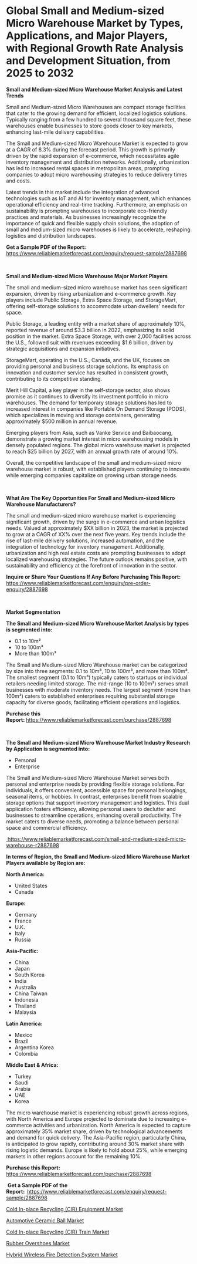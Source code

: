 <p><h1>Global Small and Medium-sized Micro Warehouse Market by Types, Applications, and Major Players, with Regional Growth Rate Analysis and Development Situation, from 2025 to 2032</h1></p><p><strong>Small and Medium-sized Micro Warehouse Market Analysis and Latest Trends</strong></p>
<p><p>Small and Medium-sized Micro Warehouses are compact storage facilities that cater to the growing demand for efficient, localized logistics solutions. Typically ranging from a few hundred to several thousand square feet, these warehouses enable businesses to store goods closer to key markets, enhancing last-mile delivery capabilities.</p><p>The Small and Medium-sized Micro Warehouse Market is expected to grow at a CAGR of 8.3% during the forecast period. This growth is primarily driven by the rapid expansion of e-commerce, which necessitates agile inventory management and distribution networks. Additionally, urbanization has led to increased rental spaces in metropolitan areas, prompting companies to adopt micro warehousing strategies to reduce delivery times and costs.</p><p>Latest trends in this market include the integration of advanced technologies such as IoT and AI for inventory management, which enhances operational efficiency and real-time tracking. Furthermore, an emphasis on sustainability is prompting warehouses to incorporate eco-friendly practices and materials. As businesses increasingly recognize the importance of quick and flexible supply chain solutions, the adoption of small and medium-sized micro warehouses is likely to accelerate, reshaping logistics and distribution landscapes.</p></p>
<p><strong>Get a Sample PDF of the Report:&nbsp;</strong> <a href="https://www.reliablemarketforecast.com/enquiry/request-sample/2887698?utm_campaign=1888&utm_medium=2&utm_source=Github&utm_content=ia&utm_term=14032025&utm_id=small-and-medium-sized-micro-warehouse">https://www.reliablemarketforecast.com/enquiry/request-sample/2887698</a></p>
<p>&nbsp;</p>
<p><strong>Small and Medium-sized Micro Warehouse Major Market Players</strong></p>
<p><p>The small and medium-sized micro warehouse market has seen significant expansion, driven by rising urbanization and e-commerce growth. Key players include Public Storage, Extra Space Storage, and StorageMart, offering self-storage solutions to accommodate urban dwellers' needs for space. </p><p>Public Storage, a leading entity with a market share of approximately 10%, reported revenue of around $3.3 billion in 2022, emphasizing its solid position in the market. Extra Space Storage, with over 2,000 facilities across the U.S., followed suit with revenues exceeding $1.6 billion, driven by strategic acquisitions and expansion initiatives.</p><p>StorageMart, operating in the U.S., Canada, and the UK, focuses on providing personal and business storage solutions. Its emphasis on innovation and customer service has resulted in consistent growth, contributing to its competitive standing.</p><p>Merit Hill Capital, a key player in the self-storage sector, also shows promise as it continues to diversify its investment portfolio in micro warehouses. The demand for temporary storage solutions has led to increased interest in companies like Portable On Demand Storage (PODS), which specializes in moving and storage containers, generating approximately $500 million in annual revenue.</p><p>Emerging players from Asia, such as Vanke Service and Baibaocang, demonstrate a growing market interest in micro warehousing models in densely populated regions. The global micro warehouse market is projected to reach $25 billion by 2027, with an annual growth rate of around 10%. </p><p>Overall, the competitive landscape of the small and medium-sized micro warehouse market is robust, with established players continuing to innovate while emerging companies capitalize on growing urban storage needs.</p></p>
<p>&nbsp;</p>
<p><strong>What Are The Key Opportunities For Small and Medium-sized Micro Warehouse Manufacturers?</strong></p>
<p><p>The small and medium-sized micro warehouse market is experiencing significant growth, driven by the surge in e-commerce and urban logistics needs. Valued at approximately $XX billion in 2023, the market is projected to grow at a CAGR of XX% over the next five years. Key trends include the rise of last-mile delivery solutions, increased automation, and the integration of technology for inventory management. Additionally, urbanization and high real estate costs are prompting businesses to adopt localized warehousing strategies. The future outlook remains positive, with sustainability and efficiency at the forefront of innovation in the sector.</p></p>
<p><strong>Inquire or Share Your Questions If Any Before Purchasing This Report:</strong> <a href="https://www.reliablemarketforecast.com/enquiry/pre-order-enquiry/2887698?utm_campaign=1888&utm_medium=2&utm_source=Github&utm_content=ia&utm_term=14032025&utm_id=small-and-medium-sized-micro-warehouse">https://www.reliablemarketforecast.com/enquiry/pre-order-enquiry/2887698</a></p>
<p>&nbsp;</p>
<p><strong>Market Segmentation</strong></p>
<p><strong>The Small and Medium-sized Micro Warehouse Market Analysis by types is segmented into:</strong></p>
<p><ul><li>0.1 to 10m³</li><li>10 to 100m³</li><li>More than 100m³</li></ul></p>
<p><p>The Small and Medium-sized Micro Warehouse market can be categorized by size into three segments: 0.1 to 10m³, 10 to 100m³, and more than 100m³. The smallest segment (0.1 to 10m³) typically caters to startups or individual retailers needing limited storage. The mid-range (10 to 100m³) serves small businesses with moderate inventory needs. The largest segment (more than 100m³) caters to established enterprises requiring substantial storage capacity for diverse goods, facilitating efficient operations and logistics.</p></p>
<p><strong>Purchase this Report:&nbsp;</strong><a href="https://www.reliablemarketforecast.com/purchase/2887698?utm_campaign=1888&utm_medium=2&utm_source=Github&utm_content=ia&utm_term=14032025&utm_id=small-and-medium-sized-micro-warehouse">https://www.reliablemarketforecast.com/purchase/2887698</a></p>
<p>&nbsp;</p>
<p><strong>The Small and Medium-sized Micro Warehouse Market Industry Research by Application is segmented into:</strong></p>
<p><ul><li>Personal</li><li>Enterprise</li></ul></p>
<p><p>The Small and Medium-sized Micro Warehouse Market serves both personal and enterprise needs by providing flexible storage solutions. For individuals, it offers convenient, accessible space for personal belongings, seasonal items, or hobbies. In contrast, enterprises benefit from scalable storage options that support inventory management and logistics. This dual application fosters efficiency, allowing personal users to declutter and businesses to streamline operations, enhancing overall productivity. The market caters to diverse needs, promoting a balance between personal space and commercial efficiency.</p></p>
<p><a href="https://www.reliablemarketforecast.com/small-and-medium-sized-micro-warehouse-r2887698?utm_campaign=1888&utm_medium=2&utm_source=Github&utm_content=ia&utm_term=14032025&utm_id=small-and-medium-sized-micro-warehouse">&nbsp;https://www.reliablemarketforecast.com/small-and-medium-sized-micro-warehouse-r2887698</a></p>
<p><strong>In terms of Region, the Small and Medium-sized Micro Warehouse Market Players available by Region are:</strong></p>
<p>
    <p> <strong> North America: </strong>
        <ul>
            <li>United States</li>
            <li>Canada</li>
        </ul>
        </p> 
    <p> <strong> Europe: </strong>
        <ul>
            <li>Germany</li>
            <li>France</li>
            <li>U.K.</li>
            <li>Italy</li>
            <li>Russia</li>
        </ul>
        </p> 
    <p> <strong> Asia-Pacific: </strong>
        <ul>
            <li>China</li>
            <li>Japan</li>
            <li>South Korea</li>
            <li>India</li>
            <li>Australia</li>
            <li>China Taiwan</li>
            <li>Indonesia</li>
            <li>Thailand</li>
            <li>Malaysia</li>
        </ul>
        </p> 
    <p> <strong> Latin America: </strong>
        <ul>
            <li>Mexico</li>
            <li>Brazil</li>
            <li>Argentina Korea</li>
            <li>Colombia</li>
        </ul>
        </p> 
    <p> <strong> Middle East & Africa: </strong>
        <ul>
            <li>Turkey</li>
            <li>Saudi</li>
            <li>Arabia</li>
            <li>UAE</li>
            <li>Korea</li>
        </ul>
    </p>
    </p>
<p><p>The micro warehouse market is experiencing robust growth across regions, with North America and Europe projected to dominate due to increasing e-commerce activities and urbanization. North America is expected to capture approximately 35% market share, driven by technological advancements and demand for quick delivery. The Asia-Pacific region, particularly China, is anticipated to grow rapidly, contributing around 30% market share with rising logistic demands. Europe is likely to hold about 25%, while emerging markets in other regions account for the remaining 10%.</p></p>
<p><strong>Purchase this Report: </strong><a href="https://www.reliablemarketforecast.com/purchase/2887698?utm_campaign=1888&utm_medium=2&utm_source=Github&utm_content=ia&utm_term=14032025&utm_id=small-and-medium-sized-micro-warehouse">https://www.reliablemarketforecast.com/purchase/2887698</a></p>
<p>&nbsp;<strong>Get a Sample PDF of the Report:&nbsp;&nbsp;</strong><a href="https://www.reliablemarketforecast.com/enquiry/request-sample/2887698?utm_campaign=1888&utm_medium=2&utm_source=Github&utm_content=ia&utm_term=14032025&utm_id=small-and-medium-sized-micro-warehouse">https://www.reliablemarketforecast.com/enquiry/request-sample/2887698</a></p>
<p><strong></strong></p>
<p><p><a href="https://github.com/makzzochil/Market-Research-Report-List-1/blob/main/cold-in-place-recycling-cir-equipment-market.md?utm_campaign=1888&utm_medium=2&utm_source=Github&utm_content=ia&utm_term=14032025&utm_id=small-and-medium-sized-micro-warehouse">Cold In-place Recycling (CIR) Equipment Market</a></p><p><a href="https://github.com/gitfwelday/Market-Research-Report-List-1/blob/main/automotive-ceramic-ball-market.md?utm_campaign=1888&utm_medium=2&utm_source=Github&utm_content=ia&utm_term=14032025&utm_id=small-and-medium-sized-micro-warehouse">Automotive Ceramic Ball Market</a></p><p><a href="https://github.com/hayasiorover/Market-Research-Report-List-1/blob/main/cold-in-place-recycling-cir-train-market.md?utm_campaign=1888&utm_medium=2&utm_source=Github&utm_content=ia&utm_term=14032025&utm_id=small-and-medium-sized-micro-warehouse">Cold In-place Recycling (CIR) Train Market</a></p><p><a href="https://github.com/mronmizoe/Market-Research-Report-List-1/blob/main/rubber-overshoes-market.md?utm_campaign=1888&utm_medium=2&utm_source=Github&utm_content=ia&utm_term=14032025&utm_id=small-and-medium-sized-micro-warehouse">Rubber Overshoes Market</a></p><p><a href="https://github.com/heinslakey2x/Market-Research-Report-List-1/blob/main/hybrid-wireless-fire-detection-system-market.md?utm_campaign=1888&utm_medium=2&utm_source=Github&utm_content=ia&utm_term=14032025&utm_id=small-and-medium-sized-micro-warehouse">Hybrid Wireless Fire Detection System Market</a></p></p>